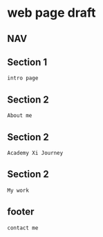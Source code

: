 # web page draft

## NAV

## Section 1 

    intro page

## Section 2 
    About me 
## Section 2 
    Academy Xi Journey  
## Section 2 
    My work
## footer
    contact me

    
